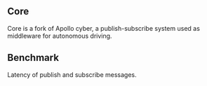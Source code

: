 ## Core
Core is a fork of Apollo cyber, a publish-subscribe system used as middleware for autonomous driving.

## Benchmark
Latency of publish and subscribe messages.
